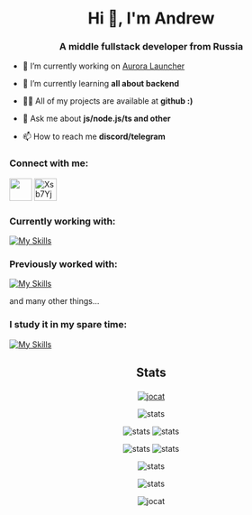<h1 align="center">Hi 👋, I'm Andrew</h1>
<h3 align="center">A middle fullstack developer from Russia</h3>

- 🔭 I’m currently working on [Aurora Launcher](https://github.com/AuroraTeam)

- 🌱 I’m currently learning **all about backend**

- 👨‍💻 All of my projects are available at **github :)**

- 💬 Ask me about **js/node.js/ts and other**

- 📫 How to reach me **discord/telegram**

### Connect with me:

<p>
  <a href="https://discord.com/users/199231799124164608" target="blank"
    ><img
      src="https://skillicons.dev/icons?i=discord"
      height="40"
      width="40"
  /></a>
  <a href="https://t.me/JCat98" target="blank"
    ><img
      src="https://telegram.org/img/t_logo.svg"
      alt="Xsb7Yjp"
      height="40"
      width="40"
  /></a>
</p>

### Currently working with:

[![My Skills](https://skillicons.dev/icons?i=linux,bash,git,github,nginx,md,html,css,js,ts,nodejs,electron,mysql,mongodb,redis,nestjs,nextjs,nuxtjs,vue,react,vite,sass,tailwind,materialui,cloudflare,figma,postman,idea,vscode)](https://skillicons.dev)

### Previously worked with:

[![My Skills](https://skillicons.dev/icons?i=php,laravel,bootstrap,jquery,express,sequelize,gulp,webpack,gamemakerstudio,gitlab)](https://skillicons.dev)

<p>and many other things...</p>

### I study it in my spare time:

[![My Skills](https://skillicons.dev/icons?i=svelte,java,cs,dart,go,docker,kubernetes,sentry,unity,deno,tauri,rust)](https://skillicons.dev)

<h2><p align="center">Stats</p></h2>
<p align="center">
  <a href="https://github.com/ryo-ma/github-profile-trophy"
    ><img
      src="https://github-profile-trophy.vercel.app/?username=jocat&column=-1&margin-w=10"
      alt="jocat"
  /></a>
</p>
<p align="center">
  <img
    src="https://github-profile-summary-cards.vercel.app/api/cards/profile-details?username=jocat&theme=github"
    alt="stats"
  />
</p>
<p align="center">
  <img
    src="https://github-profile-summary-cards.vercel.app/api/cards/repos-per-language?username=jocat&theme=github"
    alt="stats"
  />
  <img
    src="https://github-profile-summary-cards.vercel.app/api/cards/most-commit-language?username=jocat&theme=github"
    alt="stats"
  />
</p>
<p align="center">
  <img
    src="https://github-profile-summary-cards.vercel.app/api/cards/stats?username=jocat&theme=github"
    alt="stats"
  />
  <img
    src="https://github-profile-summary-cards.vercel.app/api/cards/productive-time?username=jocat&theme=github&utcOffset=3"
    alt="stats"
  />
</p>
<p align="center">
  <img
    src="https://github-readme-stats.vercel.app/api?username=jocat&show_icons=true&count_private=true"
    alt="stats"
  />
</p>
<p align="center">
  <img
    src="https://github-readme-stats.vercel.app/api/wakatime?username=JoCat&layout=compact"
    alt="stats"
  />
</p>
<p align="center">
  <img
    src="https://komarev.com/ghpvc/?username=jocat&label=Profile%20views&color=00cc4e&style=flat"
    alt="jocat"
  />
</p>
